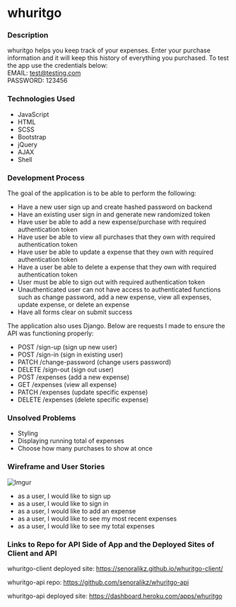 # whuritgo

### Description

whuritgo helps you keep track of your expenses. Enter your purchase information and it will keep this history of everything you purchased. To test the app use the credentials below:  
EMAIL: test@testing.com  
PASSWORD: 123456

### Technologies Used

- JavaScript
- HTML
- SCSS
- Bootstrap
- jQuery
- AJAX
- Shell

### Development Process

The goal of the application is to be able to perform the following:

- Have a new user sign up and create hashed password on backend
- Have an existing user sign in and generate new randomized token
- Have user be able to add a new expense/purchase with required authentication token
- Have user be able to view all purchases that they own with required authentication token
- Have user be able to update a expense that they own with required authentication token
- Have a user be able to delete a expense that they own with required authentication token
- User must be able to sign out with required authentication token
- Unauthenticated user can not have access to authenticated functions such as change password, add a new expense, view all expenses, update expense, or delete an expense
- Have all forms clear on submit success

The application also uses Django. Below are requests I made to ensure the API was functioning properly:

- POST /sign-up (sign up new user)
- POST /sign-in (sign in existing user)
- PATCH /change-password (change users password)
- DELETE /sign-out (sign out user)
- POST /expenses (add a new expense)
- GET /expenses (view all expense)
- PATCH /expenses (update specific expense)
- DELETE /expenses (delete specific expense)

### Unsolved Problems

- Styling
- Displaying running total of expenses
- Choose how many purchases to show at once

### Wireframe and User Stories

![Imgur](https://i.imgur.com/GFh21eD.png "Wireframe for Project 4")

- as a user, I would like to sign up
- as a user, I would like to sign in
- as a user, I would like to add an expense
- as a user, I would like to see my most recent expenses
- as a user, I would like to see my total expenses

### Links to Repo for API Side of App and the Deployed Sites of Client and API

whuritgo-client deployed site:
https://senoralikz.github.io/whuritgo-client/

whuritgo-api repo:
https://github.com/senoralikz/whuritgo-api

whuritgo-api deployed site:
https://dashboard.heroku.com/apps/whuritgo
